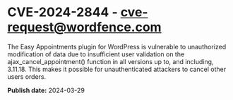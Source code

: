 # CVE-2024-2844 - cve-request@wordfence.com

The Easy Appointments plugin for WordPress is vulnerable to unauthorized modification of data due to insufficient user validation on the ajax_cancel_appointment() function in all versions up to, and including, 3.11.18. This makes it possible for unauthenticated attackers to cancel other users orders.

**Publish date:** 2024-03-29
